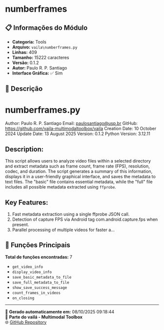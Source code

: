 # numberframes

## 📋 Informações do Módulo

- **Categoria:** Tools
- **Arquivo:** `vaila\numberframes.py`
- **Linhas:** 409
- **Tamanho:** 15222 caracteres
- **Versão:** 0.1.2
- **Autor:** Paulo R. P. Santiago
- **Interface Gráfica:** ✅ Sim

## 📖 Descrição


numberframes.py
===============================================================================
Author: Paulo R. P. Santiago
Email: paulosantiago@usp.br
GitHub: https://github.com/vaila-multimodaltoolbox/vaila
Creation Date: 10 October 2024
Update Date: 13 August 2025
Version: 0.1.2
Python Version: 3.12.11

Description:
------------
This script allows users to analyze video files within a selected directory and extract metadata such as frame count, frame rate (FPS), resolution, codec, and duration. The script generates a summary of this information, displays it in a user-friendly graphical interface, and saves the metadata to text files. The "basic" file contains essential metadata, while the "full" file includes all possible metadata extracted using `ffprobe`.

Key Features:
-------------
1. Fast metadata extraction using a single ffprobe JSON call.
2. Detection of capture FPS via Android tag com.android.capture.fps when present.
3. Parallel processing of multiple videos for faster a...

## 🔧 Funções Principais

**Total de funções encontradas:** 7

- `get_video_info`
- `display_video_info`
- `save_basic_metadata_to_file`
- `save_full_metadata_to_file`
- `show_save_success_message`
- `count_frames_in_videos`
- `on_closing`




---

📅 **Gerado automaticamente em:** 08/10/2025 09:18:44  
🔗 **Parte do vailá - Multimodal Toolbox**  
🌐 [GitHub Repository](https://github.com/vaila-multimodaltoolbox/vaila)
